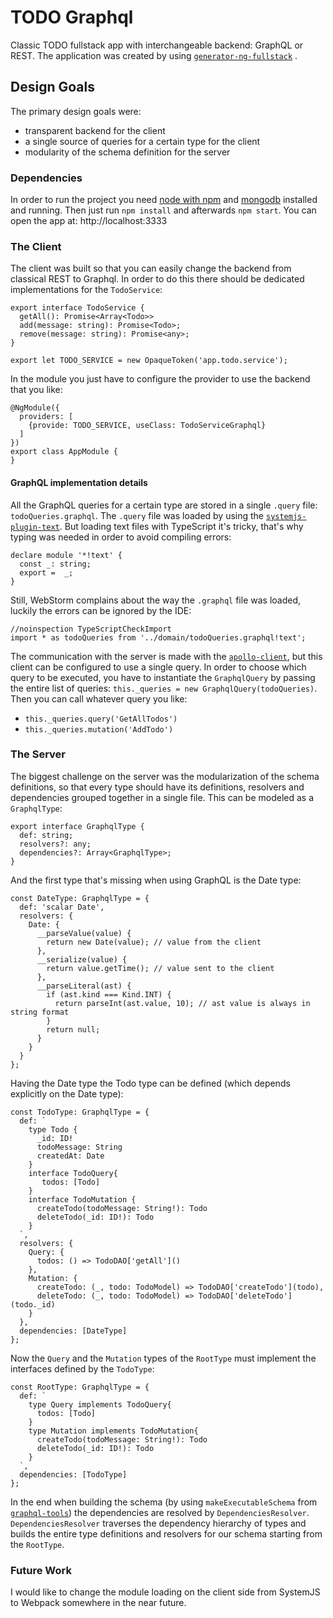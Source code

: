 # TODO Graphql
Classic TODO fullstack app with interchangeable backend: GraphQL or REST.
The application was created by using [`generator-ng-fullstack`](https://github.com/ericmdantas/generator-ng-fullstack) .
## Design Goals
The primary design goals were:

* transparent backend for the client
* a single source of queries for a certain type for the client
* modularity of the schema definition for the server

### Dependencies

In order to run the project you need [node with npm](https://nodejs.org/en/) and [mongodb](https://www.mongodb.com/) installed and running.
Then just run `npm install` and afterwards `npm start`. You can open the app at: http://localhost:3333

### The Client
The client was built so that you can easily change the backend from classical REST to Graphql.
In order to do this there should be dedicated implementations for the `TodoService`:

    export interface TodoService {
      getAll(): Promise<Array<Todo>>
      add(message: string): Promise<Todo>;
      remove(message: string): Promise<any>;
    }
    
    export let TODO_SERVICE = new OpaqueToken('app.todo.service');
    
In the module you just have to configure the provider to use the backend that you like:

    @NgModule({
      providers: [
        {provide: TODO_SERVICE, useClass: TodoServiceGraphql}
      ]
    })
    export class AppModule {
    }

#### GraphQL implementation details
All the GraphQL queries for a certain type are stored in a single `.query` file: `todoQueries.graphql`. 
The `.query` file was loaded by using the [`systemjs-plugin-text`](https://github.com/systemjs/plugin-text). 
But loading text files with TypeScript it's tricky, that's why typing was needed in order to avoid compiling errors:

    declare module '*!text' {
      const _: string;
      export =  _;
    }

Still, WebStorm complains about the way the `.graphql` file was loaded, luckily the errors can be ignored by the IDE:

    //noinspection TypeScriptCheckImport
    import * as todoQueries from '../domain/todoQueries.graphql!text';

The communication with the server is made with the [`apollo-client`](https://github.com/apollostack/apollo-client), but this client can be configured to use a single query.
In order to choose which query to be executed, you have to instantiate the `GraphqlQuery` by passing the entire list of queries: `this._queries = new GraphqlQuery(todoQueries)`. 
Then you can call whatever query you like:
  
* `this._queries.query('GetAllTodos')`
* `this._queries.mutation('AddTodo')`

### The Server
The biggest challenge on the server was the modularization of the schema definitions, so that every type should have its definitions, resolvers and dependencies grouped together in a single file.
This can be modeled as a `GraphqlType`:

    export interface GraphqlType {
      def: string;
      resolvers?: any;
      dependencies?: Array<GraphqlType>;
    }
    
And the first type that's missing when using GraphQL is the Date type:

    const DateType: GraphqlType = {
      def: 'scalar Date',
      resolvers: {
        Date: {
          __parseValue(value) {
            return new Date(value); // value from the client
          },
          __serialize(value) {
            return value.getTime(); // value sent to the client
          },
          __parseLiteral(ast) {
            if (ast.kind === Kind.INT) {
              return parseInt(ast.value, 10); // ast value is always in string format
            }
            return null;
          }
        }
      }
    };
    
Having the Date type the Todo type can be defined (which depends explicitly on the Date type):

    const TodoType: GraphqlType = {
      def: `
        type Todo {
          _id: ID!
          todoMessage: String
          createdAt: Date
        }
        interface TodoQuery{
           todos: [Todo]
        }
        interface TodoMutation {
          createTodo(todoMessage: String!): Todo
          deleteTodo(_id: ID!): Todo
        }
      `,
      resolvers: {
        Query: {
          todos: () => TodoDAO['getAll']()
        },
        Mutation: {
          createTodo: (_, todo: TodoModel) => TodoDAO['createTodo'](todo),
          deleteTodo: (_, todo: TodoModel) => TodoDAO['deleteTodo'](todo._id)
        }
      },
      dependencies: [DateType]
    };
    
Now the `Query` and the `Mutation` types of the `RootType` must implement the interfaces defined by the `TodoType`:
    
    const RootType: GraphqlType = {
      def: `
        type Query implements TodoQuery{
          todos: [Todo]     
        }
        type Mutation implements TodoMutation{
          createTodo(todoMessage: String!): Todo
          deleteTodo(_id: ID!): Todo
        }
      `,
      dependencies: [TodoType]
    };
    
In the end when building the schema (by using `makeExecutableSchema` from [`graphql-tools`](https://github.com/apollostack/graphql-tools)) the dependencies are resolved by `DependenciesResolver`. 
`DependenciesResolver` traverses the dependency hierarchy of types and builds the entire type definitions and resolvers for our schema starting from the `RootType`.

### Future Work
I would like to change the module loading on the client side from SystemJS to Webpack somewhere in the near future.
